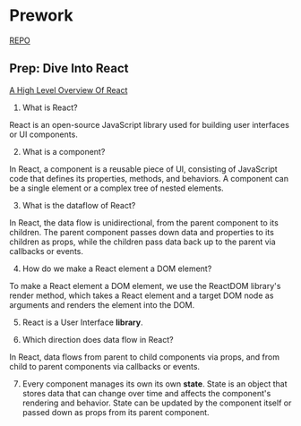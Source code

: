 # Prework

[REPO](https://github.com/VMO2020/reading-notes-v2/blob/main/code-301/301prework.md)

## Prep: Dive Into React

[A High Level Overview Of React](https://www.youtube.com/watch?v=FRjlF74_EZk)

1. What is React?  

React is an open-source JavaScript library used for building user interfaces or UI components.  

2. What is a component?  

In React, a component is a reusable piece of UI, consisting of JavaScript code that defines its properties, methods, and behaviors. A component can be a single element or a complex tree of nested elements.  

3. What is the dataflow of React?  

In React, the data flow is unidirectional, from the parent component to its children. The parent component passes down data and properties to its children as props, while the children pass data back up to the parent via callbacks or events.  

4. How do we make a React element a DOM element?  

To make a React element a DOM element, we use the ReactDOM library's render method, which takes a React element and a target DOM node as arguments and renders the element into the DOM.

5. React is a User Interface **library**.  

6. Which direction does data flow in React?  

In React, data flows from parent to child components via props, and from child to parent components via callbacks or events.  

7. Every component manages its own its own **state**. State is an object that stores data that can change over time and affects the component's rendering and behavior. State can be updated by the component itself or passed down as props from its parent component.  
